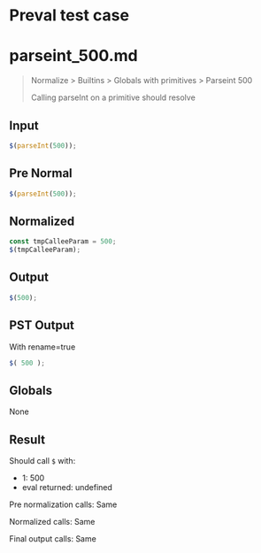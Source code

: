 # Preval test case

# parseint_500.md

> Normalize > Builtins > Globals with primitives > Parseint 500
>
> Calling parseInt on a primitive should resolve

## Input

`````js filename=intro
$(parseInt(500));
`````

## Pre Normal


`````js filename=intro
$(parseInt(500));
`````

## Normalized


`````js filename=intro
const tmpCalleeParam = 500;
$(tmpCalleeParam);
`````

## Output


`````js filename=intro
$(500);
`````

## PST Output

With rename=true

`````js filename=intro
$( 500 );
`````

## Globals

None

## Result

Should call `$` with:
 - 1: 500
 - eval returned: undefined

Pre normalization calls: Same

Normalized calls: Same

Final output calls: Same
